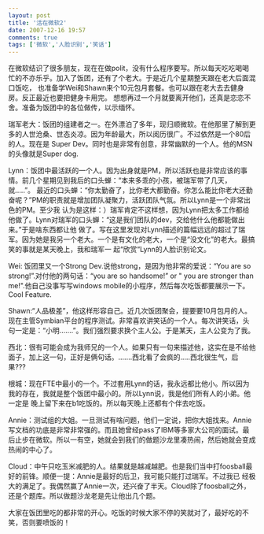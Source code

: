 ```yaml
---
layout: post
title: '活在微软2'
date: 2007-12-16 19:57
comments: true
tags: ['微软','人脸识别','笑话']
---
```


在微软结识了很多朋友，现在在做polit，没有什么程序要写。所以每天吃吃喝喝忙的不亦乐乎。加入了饭团，还有了个老大。于是近几个星期整天跟在老大后面混口饭吃，
也准备学Wei和Shawn来个10元包月套餐。也可以跟在老大去去健身房。反正最近也要把健身卡用完。
想想再过一个月就要离开他们，还真是恋恋不舍。准备为饭团中的各位做传，以示缅怀。

瑞军老大：饭团的组建者之一。在外漂泊了多年，现归顺微软。在他那里了解到更多的人世沧桑、世态炎凉。因为年龄最大，所以阅历很广。不过依然是一个80后的人。现在是
Super Dev。同时也是非常有创意，非常幽默的一个人。他的MSN的头像就是Super dog.

Lynn：饭团中最活跃的一个人。因为出身就是PM，所以活跃也是非常应该的事情。前几个星期见到我后的口头蝉：“本来多乖的小孩，被瑞军带了几天，就.....”。
最近的口头蝉：“你太勤奋了，比你老大都勤奋。你怎么能比你老大还勤奋呢？”PM的职责就是增加团队凝聚力，活跃团队气氛。所以Lynn是一个非常出色的PM。至少我
认为是这样：）瑞军肯定不这样想，因为Lynn把太多工作都给他做了。Lynn对瑞军的口头蝉：“这是我们团队的dev，交给他什么他都能做出来。”于是啥东西都让他
做了。写在这里发现对Lynn描述的篇幅远远的超过了瑞军。因为她是我另一个老大。一个是有文化的老大，一个是“没文化”的老大。最搞笑的事就是某天晚上，我和瑞军一
起“欣赏“Lynn的人脸识别论文。

Wei: 饭团里又一个Strong Dev.说他strong，是因为他非常的爱说：“You are so strong!”.对付他的两句话：“you are
so handsome!” or " you are stronger than me!".他自己没事写写windows
mobile的小程序，然后每次吃饭都要展示一下。Cool Feature.

Shawn:“人品极差”，他这样形容自己。近几次饭团聚会，提要要10月包月的人。现在主管Symbian平台的程序测试。非常喜欢讲笑话的一个人。每次讲笑话，头
句一定是：“小明.......”。我们强烈要求换个主人公。于是某天，主人公变为了我。

西北：很有可能会成为我师兄的一个人。如果只有一句来描述他，这实在是不给他面子，加上这一句，正好是俩句话。.......西北看了会疯的.....西北很生气，后
果???

根城：现在FTE中最小的一个。不过套用Lynn的话，我永远都比他小。所以因为我的存在，我就是整个饭团中最小的。所以Lynn说，我是他们所有人的小弟。他一定是
晚上留下来在b1吃饭的。所以每天晚上还都有个伴去吃饭。

Annie：测试组的大姐。一旦测试有啥问题，他们一定说，把你大姐找来。Annie写文档的功底是非常非常强的。而且她曾经pass了IBM等多家大公司的面试。最
后止步在微软。所以一有空，她就会到我们的做题沙龙里凑热闹，然后她就会变成热闹的中心了。

Cloud：中午只吃玉米减肥的人。结果就是越减越肥。也是我们当中打foosball最好的前锋。顺便一提：Annie是最好的后卫，我可能只能打过瑞军。不过我已
经极大的满足了。我偶然赢了Annie一次，还兴奋了半天。Cloud除了foosball之外，还是个题库。所以做题沙龙老是先让他出几个题。

大家在饭团里吃的都非常的开心。吃饭的时候大家不停的笑就对了，最好吃的不笑，否则要喷饭的！

